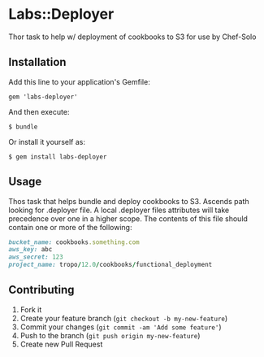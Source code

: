 # Labs::Deployer

Thor task to help w/ deployment of cookbooks to S3 for use by Chef-Solo

## Installation

Add this line to your application's Gemfile:

    gem 'labs-deployer'

And then execute:

    $ bundle

Or install it yourself as:

    $ gem install labs-deployer

## Usage

Thos task that helps bundle and deploy cookbooks to S3.  Ascends path looking for .deployer file.  A local .deployer files attributes will take precedence over one in a higher scope.  The contents of this file should contain one or more of the following:

```ruby
bucket_name: cookbooks.something.com
aws_key: abc
aws_secret: 123
project_name: tropo/12.0/cookbooks/functional_deployment
```

## Contributing

1. Fork it
2. Create your feature branch (`git checkout -b my-new-feature`)
3. Commit your changes (`git commit -am 'Add some feature'`)
4. Push to the branch (`git push origin my-new-feature`)
5. Create new Pull Request
